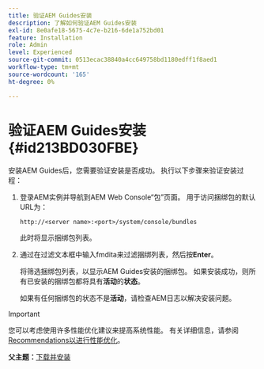 ```yaml
---
title: 验证AEM Guides安装
description: 了解如何验证AEM Guides安装
exl-id: 8e0afe18-5675-4c7e-b216-6de1a752bd01
feature: Installation
role: Admin
level: Experienced
source-git-commit: 0513ecac38840a4cc649758bd1180edff1f8aed1
workflow-type: tm+mt
source-wordcount: '165'
ht-degree: 0%

---
```


# 验证AEM Guides安装 {#id213BD030FBE}

安装AEM Guides后，您需要验证安装是否成功。 执行以下步骤来验证安装过程：

1. 登录AEM实例并导航到AEM Web Console“包”页面。 用于访问捆绑包的默认URL为：

   ```http
   http://<server name>:<port>/system/console/bundles
   ```

   此时将显示捆绑包列表。

1. 通过在过滤文本框中输入fmdita来过滤捆绑列表，然后按&#x200B;**Enter**。

   将筛选捆绑包列表，以显示AEM Guides安装的捆绑包。 如果安装成功，则所有已安装的捆绑包都将具有&#x200B;**活动**&#x200B;的&#x200B;**状态**。

   如果有任何捆绑包的状态不是&#x200B;**活动**，请检查AEM日志以解决安装问题。


>[!IMPORTANT]
>
> 您可以考虑使用许多性能优化建议来提高系统性能。 有关详细信息，请参阅[Recommendations以进行性能优化](download-install-recommend-perf-optimiz.md#)。

**父主题：**[&#x200B;下载并安装](download-install.md)
